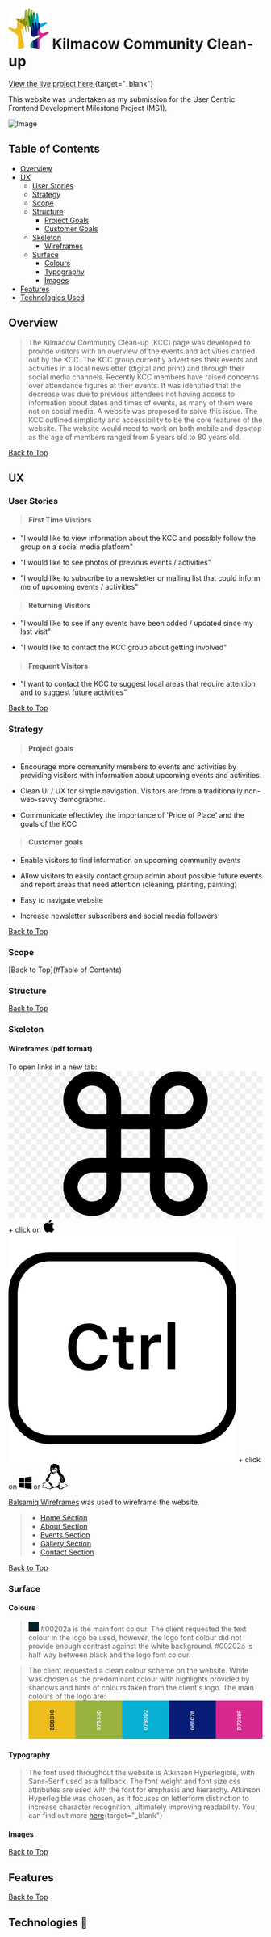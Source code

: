 # ![logo](assets/docs/logo.png) Kilmacow Community Clean-up

[View the live project here.](https://www.google.ie){target="_blank"}

This website was undertaken as my submission for the User Centric Frontend Development Milestone Project (MS1).

![Image]()

## Table of Contents

* [Overview](<#Overview>)
* [UX](<#UX>)
  * [User Stories](<#User Stories>)
  * [Strategy](#Strategy)
  * [Scope](#Scope)
  * [Structure](#Structure)
    * [Project Goals](<#Project Goals>)
    * [Customer Goals](<#Customer Goals>)
  * [Skeleton](#Skeleton)
    * [Wireframes](<#Wireframes>)
  * [Surface](#Surface)
    * [Colours](<#Colours>)
    * [Typography](<#Typography>)
    * [Images](<#Images>)
* [Features](#Features)
* [Technologies Used](#Technologies)

## Overview

>The Kilmacow Community Clean-up (KCC) page was developed to provide visitors with an overview of the events and activities carried out by the KCC. The KCC group currently advertises their events and activities in a local newsletter (digital and print) and through their social media channels. Recently KCC members have raised concerns over attendance figures at their events. It was identified that the decrease was due to previous attendees not having access to information about dates and times of events, as many of them were not on social media. A website was proposed to solve this issue. The KCC outlined simplicity and accessibility to be the core features of the website. The website would need to work on both mobile and desktop as the age of members ranged from 5 years old to 80 years old.

[Back to Top](<#Table of Contents>)

## UX

### User Stories

>#### First Time Vistiors

* "I would like to view information about the KCC and possibly follow the group on a social media platform"

* "I would like to see photos of previous events / activities"

* "I would like to subscribe to a newsletter or mailing list that could inform me of upcoming events / activities"

>#### Returning Visitors

* "I would like to see if any events have been added / updated since my last visit"

* "I would like to contact the KCC group about getting involved"

>#### Frequent Visitors

* "I want to contact the KCC to suggest local areas that require attention and to suggest future activities"

[Back to Top](<#Table of Contents>)

### Strategy

>#### Project goals

* Encourage more community members to events and activities by providing visitors with information about upcoming events and activities.

* Clean UI / UX for simple navigation. Visitors are from a traditionally non-web-savvy demographic.

* Communicate effectivley the importance of 'Pride of Place' and the goals of the KCC

>#### Customer goals

* Enable visitors to find information on upcoming community events

* Allow visitors to easily contact group admin about possible future events and report areas that need attention (cleaning, planting, painting)

* Easy to navigate website

* Increase newsletter subscribers and social media followers

[Back to Top](<#Table of Contents>)

### Scope


[Back to Top](#Table of Contents)

### Structure

[Back to Top](<#Table of Contents>)

### Skeleton

#### Wireframes (pdf format)

To open links in a new tab:
![cmd](assets/docs/cmd.png) + click on ![mac](assets/docs/mac.png) 
![ctrl](assets/docs/ctrl.png) + click on ![pc](assets/docs/windows.png) or ![linux](assets/docs/linux.png)

[Balsamiq Wireframes](https://balsamiq.com/wireframes/) was used to wireframe the website.

>* [Home Section](assets/docs/home.pdf)
>* [About Section](assets/docs/about.pdf)
>* [Events Section](assets/docs/events.pdf)
>* [Gallery Section](assets/docs/gallery.pdf)
>* [Contact Section](assets/docs/contact.pdf)

[Back to Top](<#Table of Contents>)

### Surface

#### Colours

>![font](assets/docs/font.png) #00202a is the main font colour. The client requested the text colour in the logo be used, however, the logo font colour did not provide enough contrast against the white background. #00202a is half way between black and the logo font colour.

>The client requested a clean colour scheme on the website. White was chosen as the predominant colour with highlights provided by shadows and hints of colours taken from the client's logo. The main colours of the logo are:
![Colours](assets/docs/colours.png)

#### Typography

>The font used throughout the website is Atkinson Hyperlegible, with Sans-Serif used as a fallback. The font weight and font size css attributes are used with the font for emphasis and hierarchy. Atkinson Hyperlegible was chosen, as it focuses on letterform distinction to increase character recognition, ultimately improving readability. You can find out more [here](<https://www.brailleinstitute.net/freefont>){target="_blank"}

#### Images

[Back to Top](<#Table of Contents>)

## Features

[Back to Top](<#Table of Contents>)

## Technologies 🔧